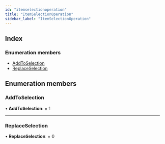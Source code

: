 ```yaml
---
id: "itemselectionoperation"
title: "ItemSelectionOperation"
sidebar_label: "ItemSelectionOperation"
---
```


## Index

### Enumeration members

* [AddToSelection](itemselectionoperation.md#addtoselection)
* [ReplaceSelection](itemselectionoperation.md#replaceselection)

## Enumeration members

###  AddToSelection

• **AddToSelection**: = 1

___

###  ReplaceSelection

• **ReplaceSelection**: = 0
